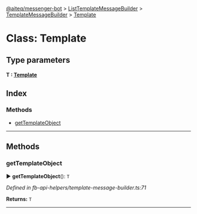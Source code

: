 [@aiteq/messenger-bot](../README.md) > [ListTemplateMessageBuilder](../classes/listtemplatemessagebuilder.md) > [TemplateMessageBuilder](../modules/listtemplatemessagebuilder.templatemessagebuilder.md) > [Template](../classes/listtemplatemessagebuilder.templatemessagebuilder.template.md)



# Class: Template

## Type parameters
#### T :  [Template](../modules/send.md#template)
## Index

### Methods

* [getTemplateObject](listtemplatemessagebuilder.templatemessagebuilder.template.md#gettemplateobject)



---
## Methods
<a id="gettemplateobject"></a>

###  getTemplateObject

► **getTemplateObject**(): `T`




*Defined in fb-api-helpers/template-message-builder.ts:71*





**Returns:** `T`





___


